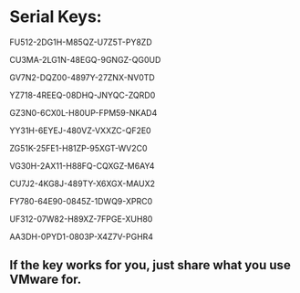 # Serial Keys:

FU512-2DG1H-M85QZ-U7Z5T-PY8ZD

CU3MA-2LG1N-48EGQ-9GNGZ-QG0UD

GV7N2-DQZ00-4897Y-27ZNX-NV0TD

YZ718-4REEQ-08DHQ-JNYQC-ZQRD0

GZ3N0-6CX0L-H80UP-FPM59-NKAD4

YY31H-6EYEJ-480VZ-VXXZC-QF2E0

ZG51K-25FE1-H81ZP-95XGT-WV2C0

VG30H-2AX11-H88FQ-CQXGZ-M6AY4

CU7J2-4KG8J-489TY-X6XGX-MAUX2

FY780-64E90-0845Z-1DWQ9-XPRC0

UF312-07W82-H89XZ-7FPGE-XUH80

AA3DH-0PYD1-0803P-X4Z7V-PGHR4

## If the key works for you, just share what you use VMware for.
